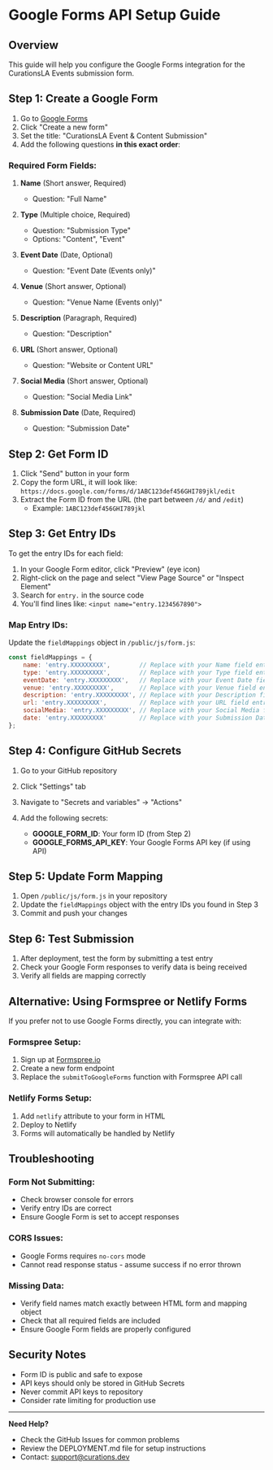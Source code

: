 # Google Forms API Setup Guide

## Overview
This guide will help you configure the Google Forms integration for the CurationsLA Events submission form.

## Step 1: Create a Google Form

1. Go to [Google Forms](https://forms.google.com)
2. Click "Create a new form"
3. Set the title: "CurationsLA Event & Content Submission"
4. Add the following questions **in this exact order**:

### Required Form Fields:

1. **Name** (Short answer, Required)
   - Question: "Full Name"
   
2. **Type** (Multiple choice, Required)
   - Question: "Submission Type"
   - Options: "Content", "Event"
   
3. **Event Date** (Date, Optional)
   - Question: "Event Date (Events only)"
   
4. **Venue** (Short answer, Optional)
   - Question: "Venue Name (Events only)"
   
5. **Description** (Paragraph, Required)
   - Question: "Description"
   
6. **URL** (Short answer, Optional)
   - Question: "Website or Content URL"
   
7. **Social Media** (Short answer, Optional)
   - Question: "Social Media Link"
   
8. **Submission Date** (Date, Required)
   - Question: "Submission Date"

## Step 2: Get Form ID

1. Click "Send" button in your form
2. Copy the form URL, it will look like:
   `https://docs.google.com/forms/d/1ABC123def456GHI789jkl/edit`
3. Extract the Form ID from the URL (the part between `/d/` and `/edit`)
   - Example: `1ABC123def456GHI789jkl`

## Step 3: Get Entry IDs

To get the entry IDs for each field:

1. In your Google Form editor, click "Preview" (eye icon)
2. Right-click on the page and select "View Page Source" or "Inspect Element"
3. Search for `entry.` in the source code
4. You'll find lines like: `<input name="entry.1234567890">`

### Map Entry IDs:

Update the `fieldMappings` object in `/public/js/form.js`:

```javascript
const fieldMappings = {
    name: 'entry.XXXXXXXXX',        // Replace with your Name field entry ID
    type: 'entry.XXXXXXXXX',        // Replace with your Type field entry ID  
    eventDate: 'entry.XXXXXXXXX',   // Replace with your Event Date field entry ID
    venue: 'entry.XXXXXXXXX',       // Replace with your Venue field entry ID
    description: 'entry.XXXXXXXXX', // Replace with your Description field entry ID
    url: 'entry.XXXXXXXXX',         // Replace with your URL field entry ID
    socialMedia: 'entry.XXXXXXXXX', // Replace with your Social Media field entry ID
    date: 'entry.XXXXXXXXX'         // Replace with your Submission Date field entry ID
};
```

## Step 4: Configure GitHub Secrets

1. Go to your GitHub repository
2. Click "Settings" tab
3. Navigate to "Secrets and variables" → "Actions"
4. Add the following secrets:

   - **GOOGLE_FORM_ID**: Your form ID (from Step 2)
   - **GOOGLE_FORMS_API_KEY**: Your Google Forms API key (if using API)

## Step 5: Update Form Mapping

1. Open `/public/js/form.js` in your repository
2. Update the `fieldMappings` object with the entry IDs you found in Step 3
3. Commit and push your changes

## Step 6: Test Submission

1. After deployment, test the form by submitting a test entry
2. Check your Google Form responses to verify data is being received
3. Verify all fields are mapping correctly

## Alternative: Using Formspree or Netlify Forms

If you prefer not to use Google Forms directly, you can integrate with:

### Formspree Setup:
1. Sign up at [Formspree.io](https://formspree.io)
2. Create a new form endpoint
3. Replace the `submitToGoogleForms` function with Formspree API call

### Netlify Forms Setup:
1. Add `netlify` attribute to your form in HTML
2. Deploy to Netlify
3. Forms will automatically be handled by Netlify

## Troubleshooting

### Form Not Submitting:
- Check browser console for errors
- Verify entry IDs are correct
- Ensure Google Form is set to accept responses

### CORS Issues:
- Google Forms requires `no-cors` mode
- Cannot read response status - assume success if no error thrown

### Missing Data:
- Verify field names match exactly between HTML form and mapping object
- Check that all required fields are included
- Ensure Google Form fields are properly configured

## Security Notes

- Form ID is public and safe to expose
- API keys should only be stored in GitHub Secrets
- Never commit API keys to repository
- Consider rate limiting for production use

---

**Need Help?**
- Check the GitHub Issues for common problems
- Review the DEPLOYMENT.md file for setup instructions
- Contact: support@curations.dev